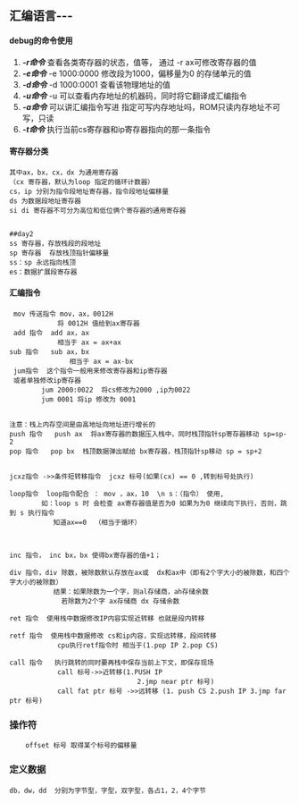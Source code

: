 ## 汇编语言---


#### debug的命令使用
1. ***-r命令***
    查看各类寄存器的状态，值等，
    通过 -r ax可修改寄存器的值
2. ***-e命令***
    -e 1000:0000 修改段为1000，偏移量为0 的存储单元的值
3. ***-d命令***
    -d 1000:0001 查看该物理地址的值
4. ***-u命令***
    -u 可以查看内存地址的机器码，同时将它翻译成汇编指令
5. ***-a命令***
    可以讲汇编指令写进 指定可写内存地址吗，ROM只读内存地址不可写，只读
6. ***-t命令***
    执行当前cs寄存器和ip寄存器指向的那一条指令
    
    
#### 寄存器分类
    其中ax，bx，cx，dx 为通用寄存器
	（cx 寄存器，默认为loop 指定的循环计数器）
    cs，ip 分别为指令段地址寄存器，指令段地址偏移量
    ds 为数据段地址寄存器
	si di 寄存器不可分为高位和低位俩个寄存器的通用寄存器
	
	
	##day2
    ss 寄存器，存放栈段的段地址
    sp 寄存器  存放栈顶指针偏移量
    ss：sp 永远指向栈顶
	es：数据扩展段寄存器



#### 汇编指令
     mov 传送指令 mov，ax，0012H
                将 0012H 值给到ax寄存器
     add 指令  add ax，ax
                相当于 ax = ax+ax
    sub 指令   sub ax，bx
                   相当于 ax = ax-bx
     jum指令  这个指令一般用来修改寄存器和ip寄存器
     或者单独修改ip寄存器
            jum 2000:0022  将cs修改为2000 ,ip为0022
            jum 0001 将ip 修改为 0001
			
	
	注意：栈上内存空间是由高地址向地址进行增长的
	push 指令   push ax  将ax寄存器的数据压入栈中，同时栈顶指针sp寄存器移动 sp=sp-2
    pop 指令   pop bx  栈顶数据弹出赋给 bx寄存器，栈顶指针sp移动 sp = sp+2
	
	
	jcxz指令 ->>条件短转移指令  jcxz 标号(如果(cx) == 0 ,转到标号处执行)
	
	loop指令  loop指令配合 ： mov ，ax，10  \n s：（指令） 使用,
            如：loop s 时 会检查 ax寄存器值是否为0 如果为为0 继续向下执行，否则，跳到 s 执行指令
               知道ax==0  （相当于循环）
               
               
     
    inc 指令， inc bx，bx 使得bx寄存器的值+1；
	
	div 指令，div 除数，被除数默认存放在ax或  dx和ax中（即有2个字大小的被除数，和四个字大小的被除数）
               结果：如果除数为一个字，则al存储商，ah存储余数
                 若除数为2个字 ax存储商 dx 存储余数
				 
	ret 指令  使用栈中数据修改IP内容实现近转移 也就是段内转移
	
	retf 指令  使用栈中数据修改 cs和ip内容，实现远转移，段间转移
				cpu执行retf指令时 相当于(1.pop IP 2.pop CS)
				
	call 指令   执行跳转的同时要再栈中保存当前上下文，即保存现场
				call 标号->>近转移(1.PUSH IP
									2.jmp near ptr 标号)
				call fat ptr 标号 ->>远转移 (1. push CS 2.push IP 3.jmp far ptr 标号)
				
###  操作符

		offset 标号 取得某个标号的偏移量
	
	

### 定义数据
    db，dw，dd  分别为字节型，字型，双字型，各占1，2，4个字节
	

